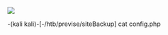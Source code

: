 ![](Maszyny/Linux/Previse/Pasted%20image%2020210816004447.png)

-(kali kali)-[-/htb/previse/siteBackup]
cat config.php
<?php
function connectDB(){
$host = 'localhost';
$user = 'root';
$passwd = 'mySQL_password!:)';
$db = 'previse';
$mycon = new mysqli($host, $user, $passwd, $db);
return $mycon;
}
